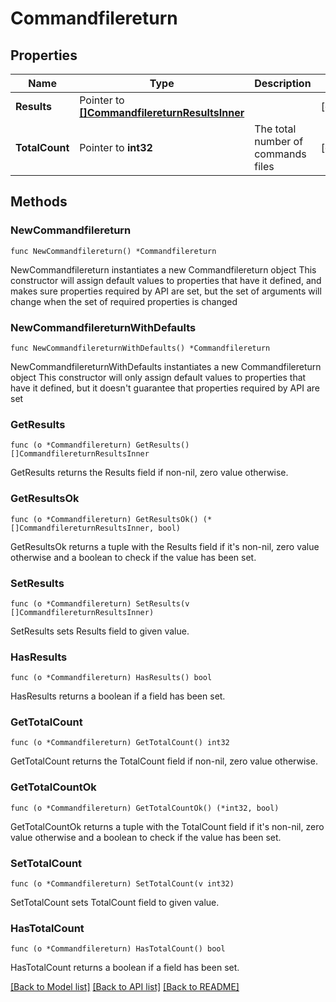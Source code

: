 # Commandfilereturn

## Properties

Name | Type | Description | Notes
------------ | ------------- | ------------- | -------------
**Results** | Pointer to [**[]CommandfilereturnResultsInner**](CommandfilereturnResultsInner.md) |  | [optional] 
**TotalCount** | Pointer to **int32** | The total number of commands files | [optional] 

## Methods

### NewCommandfilereturn

`func NewCommandfilereturn() *Commandfilereturn`

NewCommandfilereturn instantiates a new Commandfilereturn object
This constructor will assign default values to properties that have it defined,
and makes sure properties required by API are set, but the set of arguments
will change when the set of required properties is changed

### NewCommandfilereturnWithDefaults

`func NewCommandfilereturnWithDefaults() *Commandfilereturn`

NewCommandfilereturnWithDefaults instantiates a new Commandfilereturn object
This constructor will only assign default values to properties that have it defined,
but it doesn't guarantee that properties required by API are set

### GetResults

`func (o *Commandfilereturn) GetResults() []CommandfilereturnResultsInner`

GetResults returns the Results field if non-nil, zero value otherwise.

### GetResultsOk

`func (o *Commandfilereturn) GetResultsOk() (*[]CommandfilereturnResultsInner, bool)`

GetResultsOk returns a tuple with the Results field if it's non-nil, zero value otherwise
and a boolean to check if the value has been set.

### SetResults

`func (o *Commandfilereturn) SetResults(v []CommandfilereturnResultsInner)`

SetResults sets Results field to given value.

### HasResults

`func (o *Commandfilereturn) HasResults() bool`

HasResults returns a boolean if a field has been set.

### GetTotalCount

`func (o *Commandfilereturn) GetTotalCount() int32`

GetTotalCount returns the TotalCount field if non-nil, zero value otherwise.

### GetTotalCountOk

`func (o *Commandfilereturn) GetTotalCountOk() (*int32, bool)`

GetTotalCountOk returns a tuple with the TotalCount field if it's non-nil, zero value otherwise
and a boolean to check if the value has been set.

### SetTotalCount

`func (o *Commandfilereturn) SetTotalCount(v int32)`

SetTotalCount sets TotalCount field to given value.

### HasTotalCount

`func (o *Commandfilereturn) HasTotalCount() bool`

HasTotalCount returns a boolean if a field has been set.


[[Back to Model list]](../README.md#documentation-for-models) [[Back to API list]](../README.md#documentation-for-api-endpoints) [[Back to README]](../README.md)


